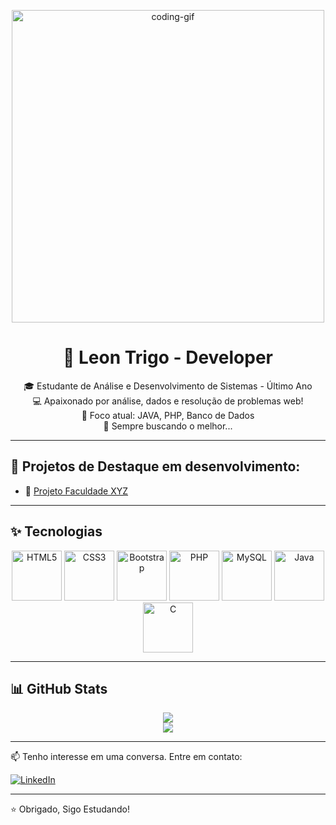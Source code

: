 <p align="center">
  <img src="https://media.giphy.com/media/qgQUggAC3Pfv687qPC/giphy.gif" width="500" alt="coding-gif">
</p>

<h1 align="center">👋 Leon Trigo - Developer</h1>

<p align="center">
🎓 Estudante de Análise e Desenvolvimento de Sistemas - Último Ano <br>
💻 Apaixonado por análise, dados e resolução de problemas web! <br>
🎯 Foco atual: JAVA, PHP, Banco de Dados <br>
🌱 Sempre buscando o melhor...
</p>

---

## 🚀 Projetos de Destaque em desenvolvimento:
- 🔧 [Projeto Faculdade XYZ](https://github.com/Leeontr/PHPSQLHTMLtrabalho.git)

---

## ✨ Tecnologias

<p align="center">
  <img src="https://cdn.jsdelivr.net/gh/devicons/devicon/icons/html5/html5-original-wordmark.svg" height="80" alt="HTML5" />
  <img src="https://cdn.jsdelivr.net/gh/devicons/devicon/icons/css3/css3-original-wordmark.svg" height="80" alt="CSS3" />
  <img src="https://cdn.jsdelivr.net/gh/devicons/devicon/icons/bootstrap/bootstrap-original-wordmark.svg" height="80" alt="Bootstrap" />
  <img src="https://cdn.jsdelivr.net/gh/devicons/devicon/icons/php/php-original.svg" height="80" alt="PHP" />
  <img src="https://cdn.jsdelivr.net/gh/devicons/devicon/icons/mysql/mysql-original-wordmark.svg" height="80" alt="MySQL" />
  <img src="https://cdn.jsdelivr.net/gh/devicons/devicon/icons/java/java-original-wordmark.svg" height="80" alt="Java" />
  <img src="https://cdn.jsdelivr.net/gh/devicons/devicon/icons/c/c-original.svg" height="80" alt="C" />
</p>

---

## 📊 GitHub Stats

<p align="center">
  <img src="https://github-readme-stats.vercel.app/api/top-langs/?username=Leeontr&layout=compact&langs_count=8&theme=tokyonight" />
  <br>
  <img src="https://github-readme-stats.vercel.app/api?username=Leeontr&show_icons=true&theme=tokyonight" />
</p>

---

📫 Tenho interesse em uma conversa. Entre em contato:

[![LinkedIn](https://img.shields.io/badge/-Leon%20Trigo-0077B5?style=flat-square&logo=linkedin&logoColor=white)](https://www.linkedin.com/in/leon-trigo-informatica)

---

⭐️ Obrigado, Sigo Estudando!
